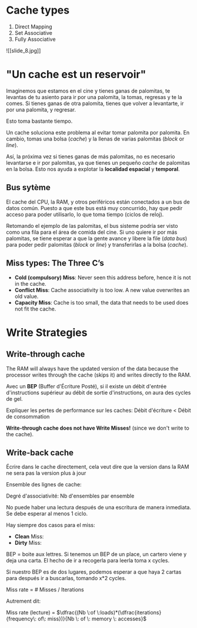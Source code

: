 # Cache types

1. Direct Mapping
2. Set Associative
3. Fully Associative

![[slide_8.jpg]]

# "Un cache est un reservoir"

Imaginemos que estamos en el cine y tienes ganas de palomitas, te levantas de tu asiento para ir por una palomita, la tomas, regresas y te la comes. Si tienes ganas de otra palomita, tienes que volver a levantarte, ir por una palomita, y regresar.

Esto toma bastante tiempo.

Un cache soluciona este problema al evitar tomar palomita por palomita. En cambio, tomas una bolsa (*cache*) y la llenas de varias palomitas (*block* or *line*).

Así, la próxima vez si tienes ganas de más palomitas, no es necesario levantarse e ir por palomitas, ya que tienes un pequeño *cache* de palomitas en la bolsa. Esto nos ayuda a explotar la **localidad espacial** y **temporal**.

## Bus sytème

El cache del CPU, la RAM, y otros periféricos están conectados a un bus de datos común. Puesto a que este bus está muy concurrido, hay que pedir acceso para poder utilisarlo, lo que toma tiempo (ciclos de reloj).

Retomando el ejemplo de las palomitas, el bus sisteme podría ser visto como una fila para el área de comida del cine. Si uno quiere ir por más palomitas, se tiene esperar a que la gente avance y libere la file (*data bus*) para poder pedir palomitas (*block* or *line*) y transferirlas a la bolsa (*cache*).

## Miss types: The Three C’s

- **Cold (compulsory) Miss**: Never seen this address before, hence it is not in the cache.
- **Conflict Miss**: Cache associativity is too low. A new value overwrites an old value.
- **Capacity Miss**: Cache is too small, the data that needs to be used does not fit the cache.

# Write Strategies

## Write-through cache

The RAM will always have the updated version of the data because the processor writes through the cache (skips it) and writes directly to the RAM.

Avec un **BEP** (Buffer d'Écriture Posté), si il existe un débit d'entrée d'instructions supérieur au débit de sortie d'instructions, on aura des cycles de gel.

Expliquer les pertes de performance sur les caches: Débit d'écriture < Débit de consommation

**Write-through cache does not have Write Misses!** (since we don't write to the cache).

## Write-back cache

Écrire dans le cache directement, cela veut dire que la version dans la RAM ne sera pas la version plus à jour

Ensemble des lignes de cache:

Degré d'associativité: Nb d'ensembles par ensemble

No puede haber una lectura después de una escritura de manera inmediata. Se debe esperar al menos 1 ciclo.

Hay siempre dos casos para el miss:
- **Clean** Miss:
- **Dirty** Miss:

BEP = boite aux lettres. Si tenemos un BEP de un place, un cartero viene y deja una carta. El hecho de ir a recogerla para leerla toma x cycles.

Si nuestro BEP es de dos lugares, podemos esperar a que haya 2 cartas para después ir a buscarlas, tomando x*2 cycles.

Miss rate = # Misses / Iterations

Autrement dit:

Miss rate (lecture) = $\dfrac{(Nb \:of \:loads)*(\dfrac{iterations}{frequency\: of\: miss})}{Nb \: of \: memory \: accesses}$
